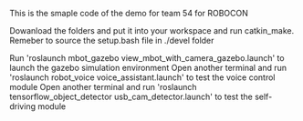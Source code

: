This is the smaple code of the demo for team 54 for ROBOCON

Dowanload the folders and put it into your workspace and run catkin_make. Remeber to source the setup.bash file in ./devel folder

Run 'roslaunch mbot_gazebo view_mbot_with_camera_gazebo.launch' to launch the gazebo simulation environment
Open another terminal and run 'roslaunch robot_voice voice_assistant.launch' to test the voice control module
Open another terminal and run 'roslaunch tensorflow_object_detector usb_cam_detector.launch' to test the self-driving module
